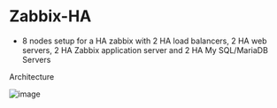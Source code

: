 # Zabbix-HA
* 8 nodes setup for a HA zabbix with 2 HA load balancers, 2 HA web servers, 2 HA Zabbix application server and 2 HA My SQL/MariaDB Servers

Architecture

![image](https://cloud.githubusercontent.com/assets/23556472/20677310/a609aa2a-b560-11e6-9a73-3edf07a65652.png)

